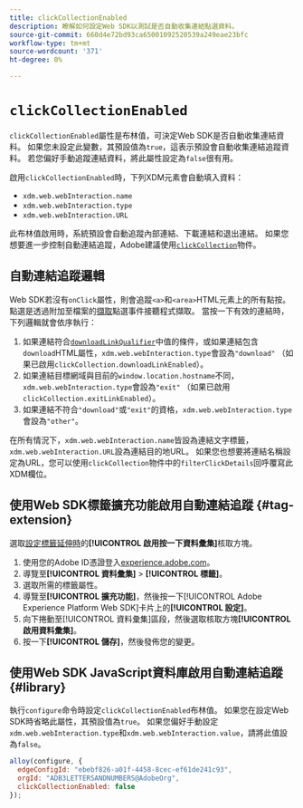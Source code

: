 ```yaml
---
title: clickCollectionEnabled
description: 瞭解如何設定Web SDK以測試是否自動收集連結點選資料。
source-git-commit: 660d4e72bd93ca65001092520539a249eae23bfc
workflow-type: tm+mt
source-wordcount: '371'
ht-degree: 0%

---
```



# `clickCollectionEnabled`

`clickCollectionEnabled`屬性是布林值，可決定Web SDK是否自動收集連結資料。 如果您未設定此變數，其預設值為`true`，這表示預設會自動收集連結追蹤資料。 若您偏好手動追蹤連結資料，將此屬性設定為`false`很有用。

啟用`clickCollectionEnabled`時，下列XDM元素會自動填入資料：

* `xdm.web.webInteraction.name`
* `xdm.web.webInteraction.type`
* `xdm.web.webInteraction.URL`

此布林值啟用時，系統預設會自動追蹤內部連結、下載連結和退出連結。 如果您想要進一步控制自動連結追蹤，Adobe建議使用[`clickCollection`](clickcollection.md)物件。

## 自動連結追蹤邏輯

Web SDK若沒有`onClick`屬性，則會追蹤`<a>`和`<area>`HTML元素上的所有點按。 點選是透過附加至檔案的[擷取](https://www.w3.org/TR/uievents/#capture-phase)點選事件接聽程式擷取。 當按一下有效的連結時，下列邏輯就會依序執行：

1. 如果連結符合[`downloadLinkQualifier`](downloadlinkqualifier.md)中值的條件，或如果連結包含`download`HTML屬性，`xdm.web.webInteraction.type`會設為`"download"` （如果已啟用`clickCollection.downloadLinkEnabled`）。
1. 如果連結目標網域與目前的`window.location.hostname`不同，`xdm.web.webInteraction.type`會設為`"exit"` （如果已啟用`clickCollection.exitLinkEnabled`）。
1. 如果連結不符合`"download"`或`"exit"`的資格，`xdm.web.webInteraction.type`會設為`"other"`。

在所有情況下，`xdm.web.webInteraction.name`皆設為連結文字標籤，`xdm.web.webInteraction.URL`設為連結目的地URL。 如果您也想要將連結名稱設定為URL，您可以使用`clickCollection`物件中的`filterClickDetails`回呼覆寫此XDM欄位。

## 使用Web SDK標籤擴充功能啟用自動連結追蹤 {#tag-extension}

選取[設定標籤延伸時](/help/tags/extensions/client/web-sdk/web-sdk-extension-configuration.md)的&#x200B;**[!UICONTROL 啟用按一下資料彙集]**&#x200B;核取方塊。

1. 使用您的Adobe ID憑證登入[experience.adobe.com](https://experience.adobe.com)。
1. 導覽至&#x200B;**[!UICONTROL 資料彙集]** > **[!UICONTROL 標籤]**。
1. 選取所需的標籤屬性。
1. 導覽至&#x200B;**[!UICONTROL 擴充功能]**，然後按一下[!UICONTROL Adobe Experience Platform Web SDK]卡片上的&#x200B;**[!UICONTROL 設定]**。
1. 向下捲動至[!UICONTROL 資料彙集]區段，然後選取核取方塊&#x200B;**[!UICONTROL 啟用資料彙集]**。
1. 按一下&#x200B;**[!UICONTROL 儲存]**，然後發佈您的變更。

## 使用Web SDK JavaScript資料庫啟用自動連結追蹤 {#library}

執行`configure`命令時設定`clickCollectionEnabled`布林值。 如果您在設定Web SDK時省略此屬性，其預設值為`true`。 如果您偏好手動設定`xdm.web.webInteraction.type`和`xdm.web.webInteraction.value`，請將此值設為`false`。

```js
alloy(configure, {
  edgeConfigId: "ebebf826-a01f-4458-8cec-ef61de241c93",
  orgId: "ADB3LETTERSANDNUMBERS@AdobeOrg",
  clickCollectionEnabled: false
});
```
